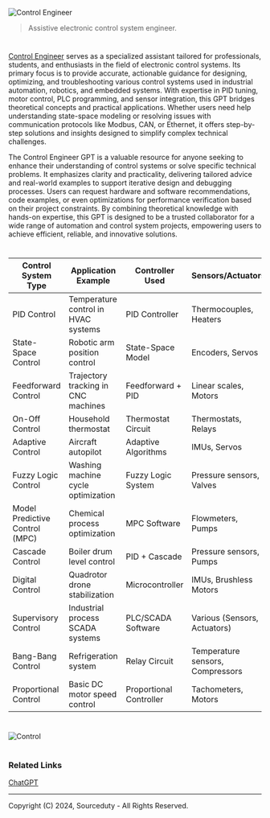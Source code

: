 ![Control Engineer](https://github.com/user-attachments/assets/bc70ed68-66de-4a22-8cce-5aa7ba024998)

> Assistive electronic control system engineer.
#

[Control Engineer](https://chatgpt.com/g/g-6749d72bf8788191ad3cb718332a2dc4-control-engineer) serves as a specialized assistant tailored for professionals, students, and enthusiasts in the field of electronic control systems. Its primary focus is to provide accurate, actionable guidance for designing, optimizing, and troubleshooting various control systems used in industrial automation, robotics, and embedded systems. With expertise in PID tuning, motor control, PLC programming, and sensor integration, this GPT bridges theoretical concepts and practical applications. Whether users need help understanding state-space modeling or resolving issues with communication protocols like Modbus, CAN, or Ethernet, it offers step-by-step solutions and insights designed to simplify complex technical challenges.

The Control Engineer GPT is a valuable resource for anyone seeking to enhance their understanding of control systems or solve specific technical problems. It emphasizes clarity and practicality, delivering tailored advice and real-world examples to support iterative design and debugging processes. Users can request hardware and software recommendations, code examples, or even optimizations for performance verification based on their project constraints. By combining theoretical knowledge with hands-on expertise, this GPT is designed to be a trusted collaborator for a wide range of automation and control system projects, empowering users to achieve efficient, reliable, and innovative solutions.

#

| Control System Type   | Application Example                          | Controller Used     | Sensors/Actuators       |
|------------------------|----------------------------------------------|---------------------|-------------------------|
| PID Control           | Temperature control in HVAC systems          | PID Controller      | Thermocouples, Heaters |
| State-Space Control   | Robotic arm position control                 | State-Space Model   | Encoders, Servos       |
| Feedforward Control   | Trajectory tracking in CNC machines          | Feedforward + PID   | Linear scales, Motors  |
| On-Off Control        | Household thermostat                         | Thermostat Circuit  | Thermostats, Relays    |
| Adaptive Control      | Aircraft autopilot                          | Adaptive Algorithms | IMUs, Servos           |
| Fuzzy Logic Control   | Washing machine cycle optimization           | Fuzzy Logic System  | Pressure sensors, Valves |
| Model Predictive Control (MPC) | Chemical process optimization         | MPC Software        | Flowmeters, Pumps      |
| Cascade Control       | Boiler drum level control                    | PID + Cascade       | Pressure sensors, Pumps |
| Digital Control       | Quadrotor drone stabilization                | Microcontroller     | IMUs, Brushless Motors |
| Supervisory Control   | Industrial process SCADA systems             | PLC/SCADA Software  | Various (Sensors, Actuators) |
| Bang-Bang Control     | Refrigeration system                         | Relay Circuit       | Temperature sensors, Compressors |
| Proportional Control  | Basic DC motor speed control                 | Proportional Controller | Tachometers, Motors   |

#
![Control](https://github.com/user-attachments/assets/0ea79f65-bbf0-4efb-b36b-99cddd995b3e)

#
### Related Links

[ChatGPT](https://github.com/sourceduty/ChatGPT)

***
Copyright (C) 2024, Sourceduty - All Rights Reserved.
